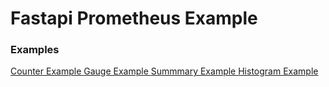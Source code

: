 # Fastapi Prometheus Example


### Examples
[Counter Example ](counter.py)
[Gauge Example ](gauge.py)
[Summmary Example ](summary.py)
[Histogram Example](histogram.py)
